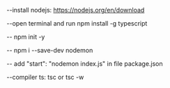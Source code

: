 --install nodejs: https://nodejs.org/en/download

--open terminal and run npm install -g typescript

-- npm init -y

-- npm i --save-dev nodemon

-- add "start": "nodemon index.js" in file package.json

--compiler ts: tsc or tsc -w